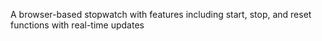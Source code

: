 A browser-based stopwatch with features including start, stop, and reset functions with real-time updates

